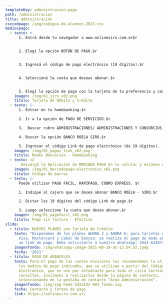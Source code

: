 ```yaml
---
templateKey: administracion-page
path: /administracion
title: Administración
csvcodpago: /img/codigos-de-alumnos-2023.csv
mediospago:
  - texto: >-
      1. Entrá desde tu navegador a www.onlinesiro.com.ar$r


      2. Elegí la opción BOTÓN DE PAGO.$r 


      3. Ingresá el código de pago electrónico (19 dígitos).$r


      4. Seleccioná la cuota que deseas abonar.$r


      5. Elegí la opción de pago con la tarjeta de tu preferencia y completá con los datos.  
    imagen: /img/01_siro_v02.png
    titulo: Tarjeta de Débito y Crédito
  - texto: |-
      1. Entrar en tu homebanking.$r

      2. Ir a la opción de PAGO DE SERVICIOS.$r

      3.  Buscar rubro ADMINISTRACIONES/ ADMINISTRACIONES Y CONSORCIOS.$r

      4. Buscar la opción BANCO ROELA SIRO.$r

      5. Ingresar el código Link de pago electrónico (de 19 dígitos).
    imagen: /img/01_pagos_link_v02.png
    titulo: Redes Bancarias - Homebanking
  - texto: >2
       Descargá la Aplicación de MERCADO PAGO en tu celular y escanea el código de barras del cupón de pago (los cupones se envían automáticamente por mail a principio de mes).
    imagen: /img/01_mercadopago-electronico_v02.png
    titulo: Código de barras
  - texto: |-
      Puede utilizar PAGO FÁCIL, RAPIPAGO, COBRO EXPRESS. $r

      1. Indique al cajero que se desea abonar BANCO ROELA - SIRO.$r

      2. Dictar los 19 dígitos del código Link de pago.$r

      3. Luego seleccione la cuota que desea abonar.$r
    imagen: /img/01_pagofacil_v02.png
    titulo: Pago sin factura - Efectivo
slide:
  - titulo: NUEVOS PLANES con Tarjeta de Crédito
    texto: "Disponemos de los planes AHORA 3 y AHORA 6: para tarjetas de crédito
      Visa, Mastercard y Cabal de bancos: se realiza el pago de modo online, con
      un link de pago. Debe solicitarlo a nuestro whatsapp: 3543 624872"
    imagenfondo: /img/whatsapp-image-2021-08-19-at-13.54.52.jpeg
    fecha: "2021"
  - titulo: PAGO DE ARANCELES
    texto: Para el pago de las cuotas escolares les recomendamos la utilización de
      los medios de pago indicados, que se utilizan a partir del Código de Pago
      electrónico, que es uno por estudiante para todo el ciclo lectivo. Para
      consultas, invitamos a realizarlas desde la página de contacto,
      seleccionando en la pestaña de contacto “Área Administración”.
    imagenfondo: /img/img-home-532x532-003_fondo.svg
    fecha: Contacto y formas de pago
    link: https://onlinesiro.com.ar/
---
```

